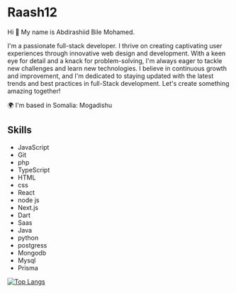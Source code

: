 # Raash12

Hi 👋 My name is Abdirashiid Bile Mohamed.

I'm a passionate full-stack developer. I thrive on creating captivating user experiences through innovative web design and development. With a keen eye for detail and a knack for problem-solving, I'm always eager to tackle new challenges and learn new technologies. I believe in continuous growth and improvement, and I'm dedicated to staying updated with the latest trends and best practices in full-Stack development. Let's create something amazing together!

🌍 I'm based in Somalia: Mogadishu   

## Skills


- JavaScript
- Git
- php
- TypeScript
- HTML
- css
- React
- node js
- Next.js
- Dart
- Saas
- Java 
- python
- postgress
- Mongodb
- Mysql
- Prisma

[![Top Langs](https://github-readme-stats.vercel.app/api/top-langs/?username=Raash12&layout=pie)](https://github.com/anuraghazra/github-readme-stats)



